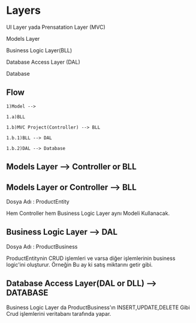 # Layers 

  UI Layer yada Prensatation Layer (MVC)
  
  Models Layer
  
  Business Logic Layer(BLL)
  
  Database Access Layer (DAL)
  
  Database


## Flow


    1)Model -->
  
    1.a)BLL
    
    1.b)MVC Project(Controller) --> BLL
    
    1.b.1)BLL --> DAL
    
    1.b.2)DAL --> Database
  
## Models Layer --> Controller or BLL
 
## Models Layer or Controller --> BLL  
  
  Dosya Adı : 
  ProductEntity
  
  Hem Controller hem Business Logic Layer aynı Modeli Kullanacak.
  
## Business Logic Layer --> DAL
  
  Dosya Adı : ProductBusiness
  
  ProductEntitynin CRUD işlemleri ve varsa diğer işlemlerinin business logic'ini oluşturur.
  Örneğin Bu ay ki satış miktarını getir gibi.
  
  
  
## Database Access Layer(DAL or DLL) --> DATABASE
  
  Business Logic Layer da ProductBusiness'ın INSERT,UPDATE,DELETE Gibi Crud işlemlerini veritabanı tarafında yapar.


